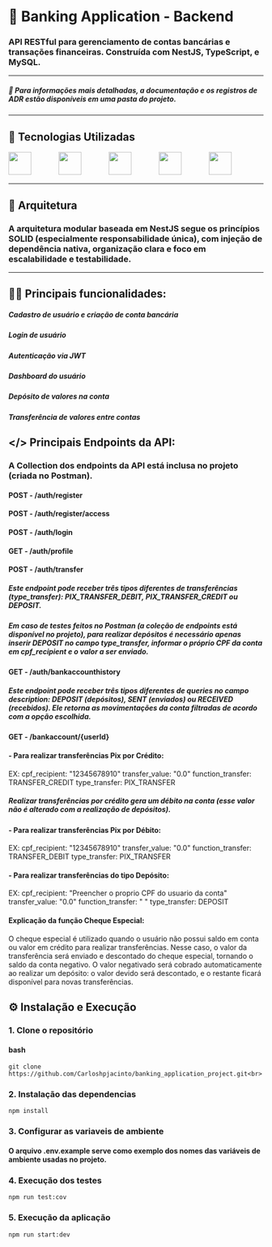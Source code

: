 # 🏦 Banking Application - Backend

### API RESTful para gerenciamento de contas bancárias e transações financeiras. Construída com NestJS, TypeScript, e MySQL.

---

##### 📄 Para informações mais detalhadas, a documentação e os registros de ADR estão disponíveis em uma pasta do projeto.

---

## 🚀 Tecnologias Utilizadas

<div>
  <img src="https://cdn.jsdelivr.net/gh/devicons/devicon@latest/icons/nestjs/nestjs-original.svg" width="45" height="45" style="margin-right: 50px;"/>
  <img src="https://cdn.jsdelivr.net/gh/devicons/devicon@latest/icons/nodejs/nodejs-original-wordmark.svg" width="45" height="45" style="margin-right: 50px;"/>
  <img src="https://cdn.jsdelivr.net/gh/devicons/devicon@latest/icons/typescript/typescript-original.svg" width="45" height="45" style="margin-right: 50px;"/>
  <img src="https://cdn.jsdelivr.net/gh/devicons/devicon@latest/icons/mysql/mysql-original-wordmark.svg" width="45" height="45" style="margin-right: 50px;"/>
  <img src="https://cdn.jsdelivr.net/gh/devicons/devicon@latest/icons/jest/jest-plain.svg" width="45" height="45"/>
</div>

---

## 📁 Arquitetura

### A arquitetura modular baseada em NestJS segue os princípios SOLID (especialmente responsabilidade única), com injeção de dependência nativa, organização clara e foco em escalabilidade e testabilidade.

---

## 👨‍💻 Principais funcionalidades:

 ##### Cadastro de usuário e criação de conta bancária
 ##### Login de usuário
 ##### Autenticação via JWT
 ##### Dashboard do usuário
 ##### Depósito de valores na conta
 ##### Transferência de valores entre contas

## </> Principais Endpoints da API:

### A Collection dos endpoints da API está inclusa no projeto (criada no Postman).

#### POST - /auth/register

#### POST - /auth/register/access

#### POST - /auth/login

#### GET - /auth/profile

#### POST - /auth/transfer

##### Este endpoint pode receber três tipos diferentes de transferências (type_transfer): PIX_TRANSFER_DEBIT, PIX_TRANSFER_CREDIT ou DEPOSIT.

##### Em caso de testes feitos no Postman (a coleção de endpoints está disponível no projeto), para realizar depósitos é necessário apenas inserir DEPOSIT no campo type_transfer, informar o próprio CPF da conta em cpf_recipient e o valor a ser enviado.

#### GET - /auth/bankaccounthistory

##### Este endpoint pode receber três tipos diferentes de queries no campo description: DEPOSIT (depósitos), SENT (enviados) ou RECEIVED (recebidos). Ele retorna as movimentações da conta filtradas de acordo com a opção escolhida.

#### GET - /bankaccount/{userId}

#### - Para realizar transferências Pix por Crédito:
EX:
cpf_recipient: "12345678910"
transfer_value: "0.0"
function_transfer: TRANSFER_CREDIT
type_transfer: PIX_TRANSFER

##### Realizar transferências por crédito gera um débito na conta (esse valor não é alterado com a realização de depósitos).

#### - Para realizar transferências Pix por Débito:
EX:
cpf_recipient: "12345678910"
transfer_value: "0.0"
function_transfer: TRANSFER_DEBIT
type_transfer: PIX_TRANSFER

#### - Para realizar transferências do tipo Depósito:
EX:
cpf_recipient: "Preencher o proprio CPF do usuario da conta"
transfer_value: "0.0"
function_transfer: " "
type_transfer: DEPOSIT

#### Explicação da função Cheque Especial:
O cheque especial é utilizado quando o usuário não possui saldo em conta ou valor em crédito para realizar transferências. Nesse caso, o valor da transferência será enviado e descontado do cheque especial, tornando o saldo da conta negativo. O valor negativado será cobrado automaticamente ao realizar um depósito: o valor devido será descontado, e o restante ficará disponível para novas transferências.

## ⚙️ Instalação e Execução

### 1. Clone o repositório

#### bash

    git clone https://github.com/Carloshpjacinto/banking_application_project.git<br>

### 2. Instalação das dependencias

    npm install

### 3. Configurar as variaveis de ambiente

#### O arquivo .env.example serve como exemplo dos nomes das variáveis de ambiente usadas no projeto.

### 4. Execução dos testes

    npm run test:cov

### 5. Execução da aplicação

    npm run start:dev
